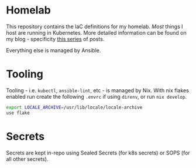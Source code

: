 # Homelab 

This repository contains the IaC definitions for my homelab. 
*Most* things I host are running in Kubernetes. More
detailed information can be found on my blog - specificity [this
series](https://blog.kgb33.dev/posts/2023-04-03-talosian-terriforming/) of
posts.

Everything else is managed by Ansible. 

# Tooling

Tooling - i.e. `kubectl`, `ansible-lint`, etc - is managed by Nix. With nix flakes
enabled run create the following `.envrc` if using `direnv`, or run `nix develop`.

```bash
export LOCALE_ARCHIVE=/usr/lib/locale/locale-archive
use flake
```

# Secrets 

Secrets are kept in-repo using Sealed Secrets (for k8s secrets) or 
SOPS (for all other secrets).
